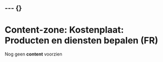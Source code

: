 --- {}
---
# Content-zone: Kostenplaat: Producten en diensten bepalen (FR)

Nog geen **content** voorzien